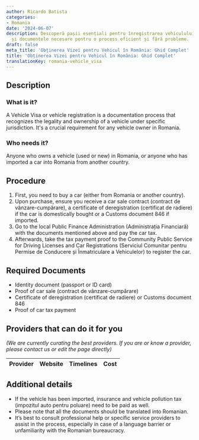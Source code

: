 ```yaml
---
author: Ricardo Batista
categories:
- Romania
date: '2024-06-07'
description: Descoperă pașii esențiali pentru înregistrarea vehiculului în România
  și documentele necesare pentru o process eficient și fără probleme.
draft: false
meta_title: 'Obținerea Vizei pentru Vehicul în România: Ghid Complet'
title: 'Obținerea Vizei pentru Vehicul în România: Ghid Complet'
translationKey: romania-vehicle_visa
---
```



## Description
### What is it?
A Vehicle Visa or vehicle registration is a documentation process that recognizes the legality and ownership of a vehicle under specific jurisdiction. It's a crucial requirement for any vehicle owner in Romania.

### Who needs it?
Anyone who owns a vehicle (used or new) in Romania, or anyone who has imported a car into Romania from another country.

## Procedure
1. First, you need to buy a car (either from Romania or another country). 
2. Upon purchase, ensure you receive a car sale contract (contract de vânzare-cumpărare), a certificate of deregistration (certificat de radiere) if the car is domestically bought or a Customs document 846 if imported.
3. Go to the local Public Finance Administration (Administrația Financiară) with the documents mentioned above and pay the car tax.
4. Afterwards, take the tax payment proof to the Community Public Service for Driving Licenses and Car Registrations (Serviciul Comunitar pentru Permise de Conducere și Înmatriculare a Vehiculelor) to register the car.

## Required Documents
- Identity document (passport or ID card)
- Proof of car sale (contract de vânzare-cumpărare)
- Certificate of deregistration (certificat de radiere) or Customs document 846
- Proof of car tax payment

## Providers that can do it for you

_(We are currently curating the best providers. If you are or know a provider, please contact us or edit the page directly)_

| Provider        |     Website     |     Timelines    |       Cost      |
| --------------- | --------------- |  :-------------: | :-------------: |

## Additional details
- If the vehicle has been imported, insurance and vehicle pollution tax (impozitul auto pentru poluare) need to be paid as well.
- Please note that all the documents should be translated into Romanian.
- It’s best to consult professional help or specific service providers to assist in the process, especially in case of a language barrier or unfamiliarity with the Romanian bureaucracy.